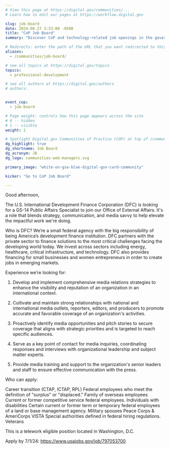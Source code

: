 ```yaml
---
# View this page at https://digital.gov/communities/...
# Learn how to edit our pages at https://workflow.digital.gov

slug: job-board
date: 2024-06-27 3:33:00 -0500
title: "CoP Job Board"
summary: "Discover CoP and technology-related job openings in the government."

# Redirects: enter the path of the URL that you want redirected to this page
aliases:
  - /communities/job-board/

# see all topics at https://digital.gov/topics
topics:
  - professional-development

# see all authors at https://digital.gov/authors
# authors:


event_cop:
  - job-board

# Page weight: controls how this page appears across the site
# 0 -- hidden
# 1 -- visible
weight: 1

# Spotlight Digital.gov Communities of Practice (COP) at top of /communities
dg_highlight: true
dg_shortname: Job Board
dg_acronym: JB
dg_logo: communities-web-managers.svg

primary_image: "white-on-gsa-blue-digital-gov-card-community"

kicker: "Go to CoP Job Board"

---
```


Good afternoon,

 

The U.S. International Development Finance Corporation (DFC) is looking for a GS-14 Public Affairs Specialist to join our Office of External Affairs. It's a role that blends strategy, communication, and media savvy to help elevate the impactful work we're doing.

 

Who is DFC? We’re a small federal agency with the big responsibility of being America’s development finance institution. DFC partners with the private sector to finance solutions to the most critical challenges facing the developing world today. We invest across sectors including energy, healthcare, critical infrastructure, and technology. DFC also provides financing for small businesses and women entrepreneurs in order to create jobs in emerging markets.

 

Experience we’re looking for:

 

1) Develop and implement comprehensive media relations strategies to enhance the visibility and reputation of an organization in an international context.

2) Cultivate and maintain strong relationships with national and international media outlets, reporters, editors, and producers to promote accurate and favorable coverage of an organization's activities.

3) Proactively identify media opportunities and pitch stories to secure coverage that aligns with strategic priorities and is targeted to reach specific audiences.

4) Serve as a key point of contact for media inquiries, coordinating responses and interviews with organizational leadership and subject matter experts.

5) Provide media training and support to the organization's senior leaders and staff to ensure effective communication with the press.

 

Who can apply:

 

Career transition (CTAP, ICTAP, RPL)
Federal employees who meet the definition of "surplus" or "displaced."
Family of overseas employees
Current or former competitive service federal employees.
Individuals with disabilities
Certain current or former term or temporary federal employees of a land or base management agency.
Military spouses
Peace Corps & AmeriCorps VISTA
Special authorities defined in federal hiring regulations.
Veterans
 

This is a telework eligible position located in Washington, D.C.

 

Apply by 7/1/24: https://www.usajobs.gov/job/797053700